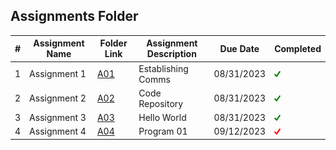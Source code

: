 ##  Assignments Folder

|   #   | Assignment Name | Folder Link | Assignment Description  | Due Date |                              Completed                                             |
| :---: | --------------- | ----------- |------------------------ | -------- | ---------------------------------------------------------------------------------- |
|   1   |   Assignment 1  | [A01](./A01) |    Establishing Comms   |08/31/2023| <img src="https://github.com/ACHarrison32/4883-PT-Harrison/blob/main/index.png" width="10">  |
|   2   |   Assignment 2  | [A02](./A02) |      Code Repository    |08/31/2023| <img src="https://github.com/ACHarrison32/4883-PT-Harrison/blob/main/index.png" width="10">  |
|   3   |   Assignment 3  | [A03](./A03) |       Hello World     |08/31/2023| <img src="https://github.com/ACHarrison32/4883-PT-Harrison/blob/main/index.png" width="10">  |
|   4   |   Assignment 4  | [A04](./A04) |    Program 01            |09/12/2023| <img src="https://github.com/ACHarrison32/4883-PT-Harrison/blob/main/images.png" width="10">  |
